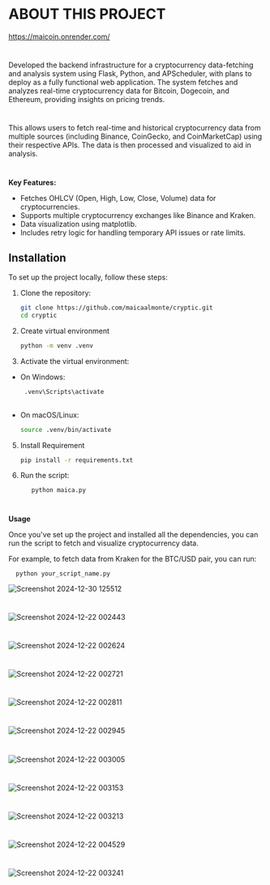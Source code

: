 # ABOUT THIS PROJECT

https://maicoin.onrender.com/
#
Developed the backend infrastructure for a cryptocurrency data-fetching and analysis system using Flask, Python, and APScheduler, with plans to deploy as a fully functional web application. The system fetches and analyzes real-time cryptocurrency data for Bitcoin, Dogecoin, and Ethereum, providing insights on pricing trends.
#
This allows users to fetch real-time and historical cryptocurrency data from multiple sources (including Binance, CoinGecko, and CoinMarketCap) using their respective APIs. The data is then processed and visualized to aid in analysis.
#
**Key Features:**
* Fetches OHLCV (Open, High, Low, Close, Volume) data for cryptocurrencies.
* Supports multiple cryptocurrency exchanges like Binance and Kraken.
* Data visualization using matplotlib.
* Includes retry logic for handling temporary API issues or rate limits.


## Installation

To set up the project locally, follow these steps:

1. Clone the repository:
   ```bash
   git clone https://github.com/maicaalmonte/cryptic.git
   cd cryptic
2. Create virtual environment
   ```bash
   python -m venv .venv

2.  Activate the virtual environment:
   * On Windows:
 
      ``` bash
       .venv\Scripts\activate
   
 * On macOS/Linux:
      ```bash
      source .venv/bin/activate

5. Install Requirement
      ```bash
      pip install -r requirements.txt
    
6. Run the script:
      ``` bash
         python maica.py
#
**Usage**

Once you've set up the project and installed all the dependencies, you can run the script to fetch and visualize cryptocurrency data.

For example, to fetch data from Kraken for the BTC/USD pair, you can run:
    
      
      python your_script_name.py

![Screenshot 2024-12-30 125512](https://github.com/user-attachments/assets/5bba9ef1-7d54-46be-ae74-99df35c4bb7d)
#
![Screenshot 2024-12-22 002443](https://github.com/user-attachments/assets/30d8b44d-5911-441e-852c-e3910bc4bc5b)
#
![Screenshot 2024-12-22 002624](https://github.com/user-attachments/assets/ad6d4b9b-0768-4af8-8fd8-a9095ba08ee5)
#
![Screenshot 2024-12-22 002721](https://github.com/user-attachments/assets/6f5b5f8d-2b88-44f4-ab59-3a6414f8d970)
#
![Screenshot 2024-12-22 002811](https://github.com/user-attachments/assets/045bd778-ad07-49b3-87a8-4588d27e8058)
#
![Screenshot 2024-12-22 002945](https://github.com/user-attachments/assets/7db4c04b-8627-47ba-960a-340ce685a96a)
#
![Screenshot 2024-12-22 003005](https://github.com/user-attachments/assets/760b6d81-36ec-4d78-9974-36c59c952e1f)
#
![Screenshot 2024-12-22 003153](https://github.com/user-attachments/assets/890a054e-6efd-40c9-aa8f-f55d29ae0bdf)
#
![Screenshot 2024-12-22 003213](https://github.com/user-attachments/assets/7d2f1a4f-704f-4732-9957-983139d11e97)
#
![Screenshot 2024-12-22 004529](https://github.com/user-attachments/assets/a9a56e95-151c-438b-b0f9-a356707fa859)
#
![Screenshot 2024-12-22 003241](https://github.com/user-attachments/assets/c80c255b-819a-4e86-b7ee-70323b4ae53f)



